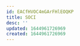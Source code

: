 ```yaml
---
id: EACfHVOC4mGArFHlEOQKP
title: SOCI
desc: ''
updated: 1644961726969
created: 1644961726969
---
```


